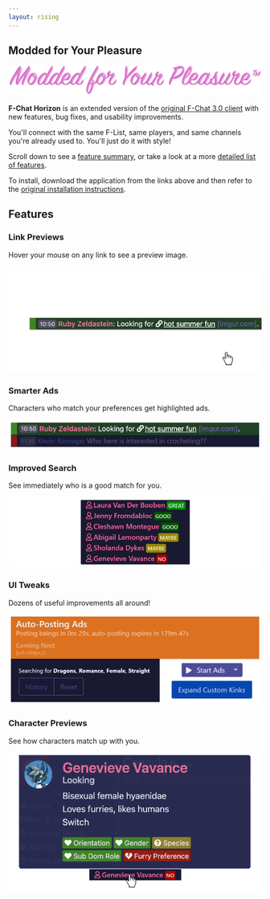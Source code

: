 ```yaml
---
layout: rising
---
```


<h2 class="slogan-header">Modded for Your Pleasure</h2>
<img src="./assets/images/slogan.png" id="slogan" />

**F-Chat Horizon** is an extended version of the [original F-Chat 3.0 client](https://wiki.f-list.net/F-Chat_3.0) with new features, bug fixes, and usability improvements.

You'll connect with the same F-List, same players, and same channels you're already used to.
You'll just do it with style!

Scroll down to see a [feature summary](#link-previews), or take a look at a more [detailed list of features](https://github.com/Fchat-Horizon/Horizon/blob/main/README.md#key-differences).

To install, download the application from the links above and then refer to the [original installation instructions](https://wiki.f-list.net/F-Chat_3.0/Installation).
 

## Features

### Link Previews
Hover your mouse on any link to see a preview image.

![Link Previews](assets/images/link-preview.gif)


### Smarter Ads
Characters who match your preferences get highlighted ads.

![Smarter Ads](assets/images/smarter-ads.png)


### Improved Search
See immediately who is a good match for you.

![Improved Search](assets/images/improved-search.png)


### UI Tweaks
Dozens of useful improvements all around!

![UI Tweaks](assets/images/ui-tweaks.png)



### Character Previews
See how characters match up with you.

![Character Previews](assets/images/character-preview.png)

